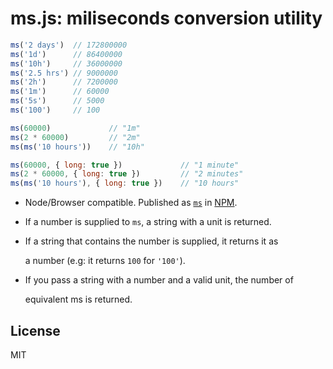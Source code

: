 # ms.js: miliseconds conversion utility

```javascript
ms('2 days')  // 172800000
ms('1d')      // 86400000
ms('10h')     // 36000000
ms('2.5 hrs') // 9000000
ms('2h')      // 7200000
ms('1m')      // 60000
ms('5s')      // 5000
ms('100')     // 100
```

```javascript
ms(60000)             // "1m"
ms(2 * 60000)         // "2m"
ms(ms('10 hours'))    // "10h"
```

```javascript
ms(60000, { long: true })             // "1 minute"
ms(2 * 60000, { long: true })         // "2 minutes"
ms(ms('10 hours'), { long: true })    // "10 hours"
```

* Node/Browser compatible. Published as [`ms`](https://www.npmjs.org/package/ms) in [NPM](http://nodejs.org/download).
* If a number is supplied to `ms`, a string with a unit is returned.
* If a string that contains the number is supplied, it returns it as

  a number \(e.g: it returns `100` for `'100'`\).

* If you pass a string with a number and a valid unit, the number of

  equivalent ms is returned.

## License

MIT

